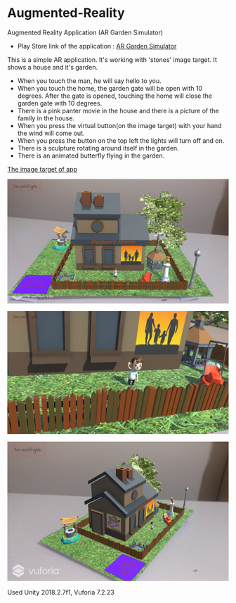 # Augmented-Reality
Augmented Reality Application (AR Garden Simulator)

* Play Store link of the application : [AR Garden Simulator](https://play.google.com/store/apps/details?id=com.FY.ARGardenSimulator)

This is a simple AR application. It's working with 'stones' image target. It shows a house and it's garden. 
* When you touch the man, he will say hello to you.
* When you touch the home, the garden gate will be open with 10 degrees. After the gate is opened, touching the home will close the garden gate with 10 degrees.
* There is a pink panter movie in the house and there is a picture of the family in the house.
* When you press the virtual button(on the image target) with your hand the wind will come out.
* When you press the button on the top left the lights will turn off and on.
* There is a sculpture rotating around itself in the garden.
* There is an animated butterfly flying in the garden.

[The image target of app](https://github.com/furkanyildiz/Augmented-Reality/blob/master/images/image_target.JPG)

![alt text](https://github.com/furkanyildiz/Augmented-Reality/blob/master/images/1.png)

![alt text](https://github.com/furkanyildiz/Augmented-Reality/blob/master/images/Screenshot_20190126-202552_ARGardenSimulator.jpg)

![alt text](https://github.com/furkanyildiz/Augmented-Reality/blob/master/images/left.png)


Used Unity 2018.2.7f1, Vuforia 7.2.23
